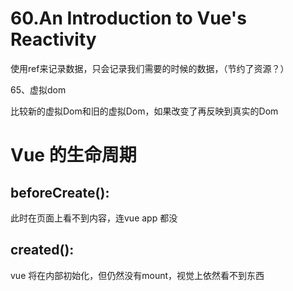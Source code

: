 # 60.An Introduction to Vue's Reactivity







使用ref来记录数据，只会记录我们需要的时候的数据，（节约了资源？）

65、虚拟dom

比较新的虚拟Dom和旧的虚拟Dom，如果改变了再反映到真实的Dom



# Vue 的生命周期

## beforeCreate():

此时在页面上看不到内容，连vue app 都没

## created():

vue 将在内部初始化，但仍然没有mount，视觉上依然看不到东西